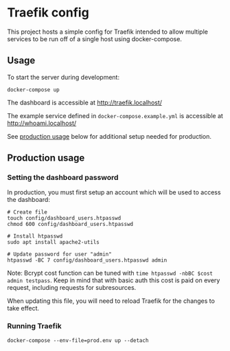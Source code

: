 # Traefik config

This project hosts a simple config for Traefik intended to allow multiple services to be run off of a single host using docker-compose.

## Usage

To start the server during development:

```
docker-compose up
```

The dashboard is accessible at http://traefik.localhost/

The example service defined in `docker-compose.example.yml` is accessible at http://whoami.localhost/

See [production usage](#production-usage) below for additional setup needed for production.

## Production usage

### Setting the dashboard password

In production, you must first setup an account which will be used to access the dashboard:

```
# Create file
touch config/dashboard_users.htpasswd
chmod 600 config/dashboard_users.htpasswd

# Install htpasswd
sudo apt install apache2-utils

# Update password for user "admin"
htpasswd -BC 7 config/dashboard_users.htpasswd admin
```

Note: Bcrypt cost function can be tuned with `time htpasswd -nbBC $cost admin testpass`. Keep in mind that with basic auth this cost is paid on every request, including requests for subresources.

When updating this file, you will need to reload Traefik for the changes to take effect.

### Running Traefik

```
docker-compose --env-file=prod.env up --detach
```
